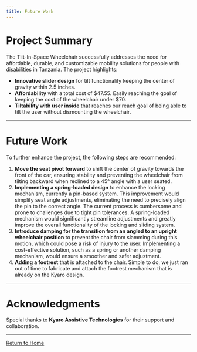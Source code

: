 ```yaml
---
title: Future Work
---
```


<link rel="stylesheet" href="assets/style.css">


<h1 class="manual-header">Project Summary</h1>

The Tilt-In-Space Wheelchair successfully addresses the need for affordable, durable, and customizable mobility solutions for people with disabilities in Tanzania. The project highlights:
- **Innovative slider design** for tilt functionality keeping the center of gravity within 2.5 inches.
- **Affordability** with a total cost of $47.55. Easily reaching the goal of keeping the cost of the wheelchair under $70. 
- **Tiltability with user inside** that reaches our reach goal of being able to tilt the user without dismounting the wheelchair. 

---

# Future Work
To further enhance the project, the following steps are recommended:
1. **Move the seat pivot forward** to shift the center of gravity towards the front of the car, ensuring stability and preventing the wheelchair from tilting backward when reclined to a 45° angle with a user seated.
2. **Implementing a spring-loaded design** to enhance the locking mechanism, currently a pin-based system. This improvement would simplify seat angle adjustments, eliminating the need to precisely align the pin to the correct angle. The current process is cumbersome and prone to challenges due to tight pin tolerances. A spring-loaded mechanism would significantly streamline adjustments and greatly improve the overall functionality of the locking and sliding system.
3. **Introduce damping for the transition from an angled to an upright wheelchair position** to prevent the chair from slamming during this motion, which could pose a risk of injury to the user. Implementing a cost-effective solution, such as a spring or another damping mechanism, would ensure a smoother and safer adjustment.
4. **Adding a footrest** that is attached to the chair. Simple to do, we just ran out of time to fabricate and attach the footrest mechanism that is already on the Kyaro design. 

---

# Acknowledgments
Special thanks to **Kyaro Assistive Technologies** for their support and collaboration.

---

[Return to Home](index.md)

